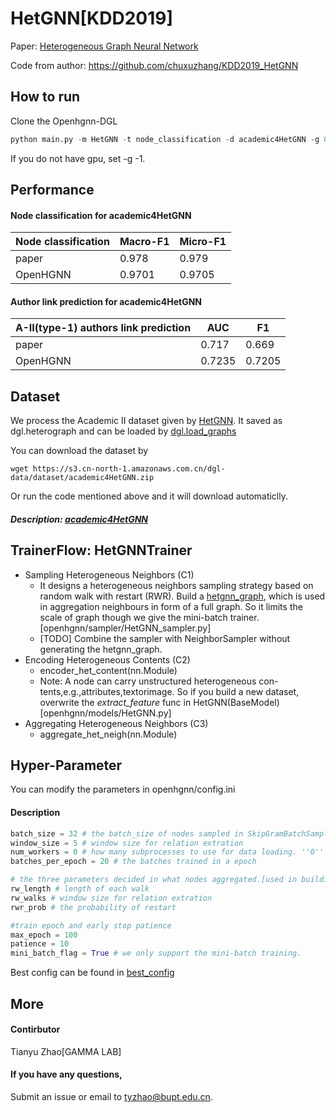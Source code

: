 # HetGNN[KDD2019]

Paper: [Heterogeneous Graph Neural Network](https://dl.acm.org/doi/abs/10.1145/3292500.3330961)

Code from author: https://github.com/chuxuzhang/KDD2019_HetGNN

## How to run

Clone the Openhgnn-DGL

```python
python main.py -m HetGNN -t node_classification -d academic4HetGNN -g 0
```

If you do not have gpu, set -g -1.

## Performance

#### Node classification for academic4HetGNN

| Node classification | Macro-F1 | Micro-F1 |
| ------------------- | -------- | -------- |
| paper               | 0.978    | 0.979    |
| OpenHGNN            | 0.9701   | 0.9705   |

#### Author link prediction for academic4HetGNN

| A-II(type-1) authors link prediction | AUC    | F1     |
| ------------------------------------ | ------ | ------ |
| paper                                | 0.717  | 0.669  |
| OpenHGNN                             | 0.7235 | 0.7205 |

## Dataset

We process the Academic II dataset given by [HetGNN](https://github.com/chuxuzhang/KDD2019_HetGNN/tree/master/data/academic). It saved as dgl.heterograph and can be loaded by [dgl.load_graphs](https://docs.dgl.ai/en/latest/generated/dgl.load_graphs.html)

You can download the dataset by

```
wget https://s3.cn-north-1.amazonaws.com.cn/dgl-data/dataset/academic4HetGNN.zip
```

Or run the code mentioned above and it will download automaticlly.

##### Description: [academic4HetGNN](../../dataset/#academic4HetGNN)

## TrainerFlow: HetGNNTrainer

- Sampling Heterogeneous Neighbors (C1)
  - It designs a heterogeneous neighbors sampling strategy based on random walk with restart (RWR). Build a [hetgnn_graph](../../sampler/HetGNN_sampler.py), which is used in aggregation neighbours in form of a full graph. So it limits the scale of graph though we give the mini-batch trainer. [openhgnn/sampler/HetGNN_sampler.py]
  - [TODO] Combine the sampler with NeighborSampler without generating the hetgnn_graph.
- Encoding Heterogeneous Contents (C2)
  - encoder_het_content(nn.Module)
  - Note: A node can carry unstructured heterogeneous con- tents,e.g.,attributes,textorimage. So if you build a new dataset, overwrite the *extract_feature* func in HetGNN(BaseModel) [openhgnn/models/HetGNN.py]
- Aggregating Heterogeneous Neighbors (C3)
  - aggregate_het_neigh(nn.Module)

## Hyper-Parameter

You can modify the parameters in openhgnn/config.ini

#### Description

```python
batch_size = 32 # the batch_size of nodes sampled in SkipGramBatchSampler
window_size = 5 # window size for relation extration
num_workers = 0 # how many subprocesses to use for data loading. ''0'' means that the data 										will be loaded in the main process.
batches_per_epoch = 20 # the batches trained in a epoch

# the three parameters decided in what nodes aggregated.[used in building hetgnn_graph]
rw_length # length of each walk
rw_walks # window size for relation extration
rwr_prob # the probability of restart

#train epoch and early stop patience
max_epoch = 100
patience = 10
mini_batch_flag = True # we only support the mini-batch training.
```

Best config can be found in [best_config](../../utils/best_config.py)

## More

#### Contirbutor

Tianyu Zhao[GAMMA LAB]

#### If you have any questions,

Submit an issue or email to [tyzhao@bupt.edu.cn](mailto:tyzhao@bupt.edu.cn).

